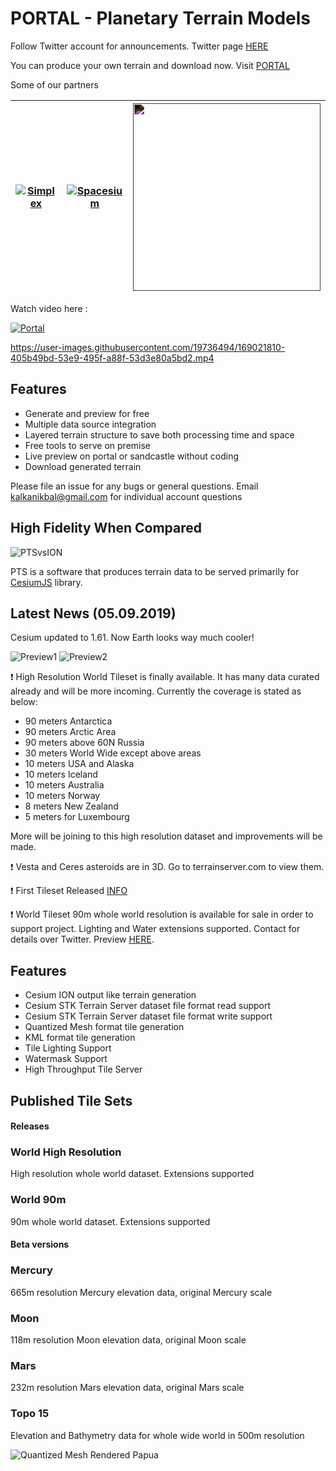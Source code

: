 # PORTAL - Planetary Terrain Models

Follow Twitter account for announcements. Twitter page [HERE](https://twitter.com/TerrainServer)

You can produce your own terrain and download now. Visit [PORTAL](https://portal.terrainserver.com)

Some of our partners



|[![Simplex](https://static.wixstatic.com/media/b9c5bc_cf0e6c37c3674a49bafde5b85453cdb5~mv2.png/v1/fill/w_302,h_68,al_c,q_85,usm_0.66_1.00_0.01,enc_auto/b9c5bc_cf0e6c37c3674a49bafde5b85453cdb5~mv2.png)](https://www.simplex-mapping.com/)|[![Spacesium](https://www.spacesium.com/static/spacesium-logo.svg)](https://www.spacesium.com/)|[<img src="https://eolianvr.com/wp-content/uploads/2021/01/Eolian-Logo-2021.png" width="300" style="filter: invert(1)" />](https://eolianvr.com/)|
|:-----------------------:|:-----------------------:|:-----------------------:|



Watch video here : 

 [![Portal](https://dl.dropboxusercontent.com/s/v4o2zrs0841959n/portal.png)](https://www.youtube.com/watch?v=ftvw7aptHng)
 
https://user-images.githubusercontent.com/19736494/169021810-405b49bd-53e9-495f-a88f-53d3e80a5bd2.mp4


 ## Features
 - Generate and preview for free 
 - Multiple data source integration
 - Layered terrain structure to save both processing time and space
 - Free tools to serve on premise
 - Live preview on portal or sandcastle without coding
 - Download generated terrain
 
 Please file an issue for any bugs or general questions.
 Email kalkanikbal@gmail.com for individual account questions
 
## High Fidelity When Compared


![PTSvsION](https://dl.dropboxusercontent.com/s/4aw8pvcs904jc31/ionvspts.png)

PTS is a software that produces terrain data to be served primarily for [CesiumJS](cesiumjs.org) library.




## Latest News (05.09.2019)

Cesium updated to 1.61. Now Earth looks way much cooler!

![Preview1](https://2.bp.blogspot.com/--ulp-n-9Ugw/W91W7xCP3DI/AAAAAAAAAw0/U7ShtwoD1LoK1DgVrohl4NBnyAiEp5yEgCLcBGAs/s1600/1.png)
![Preview2](https://4.bp.blogspot.com/-OywzUeELMVE/W91Xr0Q33TI/AAAAAAAAAw8/0sAYMTYsjEggiCB9i4oP9Ai5SO-YzfK9wCLcBGAs/s1600/2.png)

❗ High Resolution World Tileset is finally available. 
It has many data curated already and will be more incoming. Currently the coverage is stated as below:

- 90 meters Antarctica
- 90 meters Arctic Area
- 90 meters above 60N Russia
- 30 meters World Wide except above areas
- 10 meters  USA and Alaska
- 10 meters Iceland
- 10 meters Australia
- 10 meters Norway
- 8 meters New Zealand
- 5 meters for Luxembourg

More will be joining to this high resolution dataset and improvements will be made.



❗ Vesta and Ceres asteroids are in 3D. Go to terrainserver.com to view them.

❗ First Tileset Released [INFO](https://twitter.com/TerrainServer/status/1047090899975659520)

❗ World Tileset 90m whole world resolution is available for sale in order to support project. Lighting and Water extensions supported. Contact for details over Twitter. Preview [HERE](https://www.terrainserver.com/world90m).

## Features
* Cesium ION output like terrain generation 
* Cesium STK Terrain Server dataset file format read support
* Cesium STK Terrain Server dataset file format write support
* Quantized Mesh format tile generation
* KML format tile generation
* Tile Lighting Support
* Watermask Support
* High Throughput Tile Server

## Published Tile Sets

#### Releases

### World High Resolution 
High resolution whole world dataset. Extensions supported

### World 90m
90m whole world dataset. Extensions supported

#### Beta versions

### Mercury
665m resolution Mercury elevation data, original Mercury scale

### Moon
118m resolution Moon elevation data, original Moon scale

### Mars
232m resolution Mars elevation data, original Mars scale

### Topo 15
Elevation and Bathymetry data for whole wide world in 500m resolution

![Quantized Mesh Rendered Papua](https://dl.dropboxusercontent.com/s/f9dvgh7nwjpms60/6.png?dl=0)
